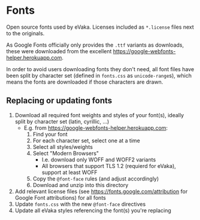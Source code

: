 <!--
SPDX-FileCopyrightText: 2017-2021 City of Espoo

SPDX-License-Identifier: LGPL-2.1-or-later
-->

# Fonts

Open source fonts used by eVaka. Licenses included as `*.license` files next to
the originals.

As Google Fonts officially only provides the `.ttf` variants as downloads,
these were downloaded from the excellent <https://google-webfonts-helper.herokuapp.com>.

In order to avoid users downloading fonts they don't need, all font files
have been split by character set (defined in `fonts.css` as `unicode-range`s),
which means the fonts are downloaded if those characters are drawn.

## Replacing or updating fonts

1. Download all required font weights and styles of your font(s), ideally split by character set (latin, cyrillic, ...)
    - E.g. from <https://google-webfonts-helper.herokuapp.com>:
        1. Find your font
        1. For each character set, select one at a time
        1. Select all styles/weights
        1. Select "Modern Browsers"
            - I.e. download only WOFF and WOFF2 variants
            - All browsers that support TLS 1.2 (requierd for eVaka), support at least WOFF
        1. Copy the `@font-face` rules (and adjust accordingly)
        1. Download and unzip into this directory
1. Add relevant license files (see <https://fonts.google.com/attribution> for Google Font attributions) for all fonts
1. Update `fonts.css` with the new `@font-face` directives
1. Update all eVaka styles referencing the font(s) you're replacing
